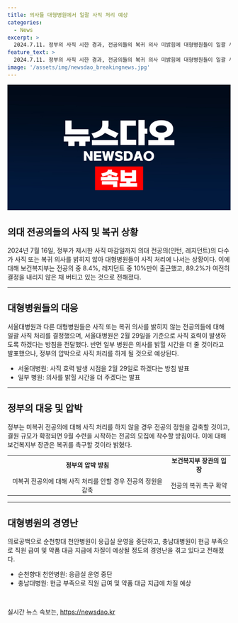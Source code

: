 ```yaml
---
title: 의사들 대형병원에서 일괄 사직 처리 예상
categories:
  - News
excerpt: >
  2024.7.11. 정부의 사직 시한 경과, 전공의들의 복귀 의사 미밝힘에 대형병원들이 일괄 사직 처리 절차에 착수한다. 보건복지부 발표에 따르면 전공의 8.4%, 레지던트 10%만 출근. 89.2%의 전공의가 복귀도 사직도 하지 않고 버티는 상황. 대형병원들은 무응답 전공의에 대한 일괄 사직 처리 방침으로 나섬. 정부의 압박으로 의료계는 사직 처리 수순을 밟을 것으로 보임. 의료공백 우려 속에서 정부는 하반기 전공의 모집에 착수할 방침을 밝힘. 대형병원의 경영난도 우려되는 상황.
feature_text: >
  2024.7.11. 정부의 사직 시한 경과, 전공의들의 복귀 의사 미밝힘에 대형병원들이 일괄 사직 처리 절차에 착수한다. 보건복지부 발표에 따르면 전공의 8.4%, 레지던트 10%만 출근. 89.2%의 전공의가 복귀도 사직도 하지 않고 버티는 상황. 대형병원들은 무응답 전공의에 대한 일괄 사직 처리 방침으로 나섬. 정부의 압박으로 의료계는 사직 처리 수순을 밟을 것으로 보임. 의료공백 우려 속에서 정부는 하반기 전공의 모집에 착수할 방침을 밝힘. 대형병원의 경영난도 우려되는 상황.
image: '/assets/img/newsdao_breakingnews.jpg'
---
```


<p><img src="/assets/img/newsdao_breakingnews.jpg" alt="ontimetimes 속보" /></p>

<h2 data-ke-size="size26"><b>의대 전공의들의 사직 및 복귀 상황</b></h2>

<p data-ke-size="size16">2024년 7월 16일, 정부가 제시한 사직 마감일까지 의대 전공의(인턴, 레지던트)의 다수가 사직 또는 복귀 의사를 밝히지 않아 대형병원들이 사직 처리에 나서는 상황이다. 이에 대해 보건복지부는 전공의 중 8.4%, 레지던트 중 10%만이 출근했고, 89.2%가 여전히 결정을 내리지 않은 채 버티고 있는 것으로 전해졌다.</p>

<hr>

<h2 data-ke-size="size24">대형병원들의 대응</h2>

<p data-ke-size="size16">서울대병원과 다른 대형병원들은 사직 또는 복귀 의사를 밝히지 않는 전공의들에 대해 일괄 사직 처리를 결정했으며, 서울대병원은 2월 29일을 기준으로 사직 효력이 발생하도록 하겠다는 방침을 전달했다. 반면 일부 병원은 의사를 밝힐 시간을 더 줄 것이라고 발표했으나, 정부의 압박으로 사직 처리를 하게 될 것으로 예상된다.</p>

<ul data-ke-size="size16">
  <li>서울대병원: 사직 효력 발생 시점을 2월 29일로 하겠다는 방침 발표</li>
  <li>일부 병원: 의사를 밝힐 시간을 더 주겠다는 발표</li>
</ul>

<hr>

<h2 data-ke-size="size24">정부의 대응 및 압박</h2>

<p data-ke-size="size16">정부는 미복귀 전공의에 대해 사직 처리를 하지 않을 경우 전공의 정원을 감축할 것이고, 결원 규모가 확정되면 9월 수련을 시작하는 전공의 모집에 착수할 방침이다. 이에 대해 보건복지부 장관은 복귀를 촉구할 것이라 밝혔다.</p>

<table>
  <tr>
    <td style="text-align: center; height: 17px;"><b>정부의 압박 방침</b></td>
    <td style="text-align: center; height: 17px;"><b>보건복지부 장관의 입장</b></td>
  </tr>
  <tr>
    <td style="text-align: center; height: 17px;">미복귀 전공의에 대해 사직 처리를 안할 경우 전공의 정원을 감축</td>
    <td style="text-align: center; height: 17px;">전공의 복귀 촉구 확약</td>
  </tr>
</table>

<hr>

<h2 data-ke-size="size24">대형병원의 경영난</h2>

<p data-ke-size="size16">의료공백으로 순천향대 천안병원이 응급실 운영을 중단하고, 충남대병원이 현금 부족으로 직원 급여 및 약품 대금 지급에 차질이 예상될 정도의 경영난을 겪고 있다고 전해졌다.</p>

<ul data-ke-size="size16">
  <li>순천향대 천안병원: 응급실 운영 중단</li>
  <li>충남대병원: 현금 부족으로 직원 급여 및 약품 대금 지급에 차질 예상</li>
</ul>

<p data-ke-size="size16">&nbsp;</p>
실시간 뉴스 속보는, <a href="https://newsdao.kr" rel="dofollow">https://newsdao.kr</a>


